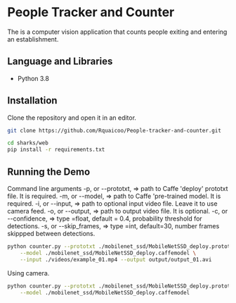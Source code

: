 # People Tracker and Counter
The is a computer vision application that counts people exiting and entering an establishment. 

## Language and Libraries
- Python 3.8

## Installation
Clone the repository and open it in an editor.
```bash
git clone https://github.com/Rquaicoo/People-tracker-and-counter.git
```

```bash
cd sharks/web
pip install -r requirements.txt

```

## Running the Demo
Command line arguments
-p, or --prototxt, => path to Caffe 'deploy' prototxt file. It is required.
-m, or --model, => path to Caffe 'pre-trained model. It is required.
-i, or --input, => path to optional input video file. Leave it to use camera feed.
-o, or --output, => path to output video file. It is optional.
-c, or --confidence, => type =float, default = 0.4, probability threshold for detections.
-s, or --skip_frames, => type =int, default=30, number frames skippped between detections.

```bash
python counter.py --prototxt ./mobilenet_ssd/MobileNetSSD_deploy.prototxt \
	--model ./mobilenet_ssd/MobileNetSSD_deploy.caffemodel \
	--input ./videos/example_01.mp4 --output output/output_01.avi
```

Using camera.
```bash
python counter.py --prototxt ./mobilenet_ssd/MobileNetSSD_deploy.prototxt \
	--model ./mobilenet_ssd/MobileNetSSD_deploy.caffemodel
```